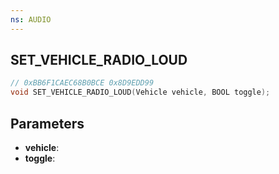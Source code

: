 ```yaml
---
ns: AUDIO
---
```

## SET_VEHICLE_RADIO_LOUD

```c
// 0xBB6F1CAEC68B0BCE 0x8D9EDD99
void SET_VEHICLE_RADIO_LOUD(Vehicle vehicle, BOOL toggle);
```


## Parameters
* **vehicle**: 
* **toggle**: 

